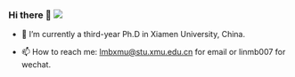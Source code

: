 ### Hi there 👋 ![]( https://visitor-badge.glitch.me/badge?page_id=lmbxmu.homepage)



- 🔭 I’m currently a third-year Ph.D in Xiamen University, China.

- 📫 How to reach me: lmbxmu@stu.xmu.edu.cn for email or linmb007 for wechat.

